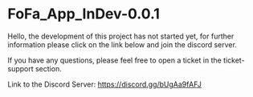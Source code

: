 # FoFa_App_InDev-0.0.1

Hello, the development of this project has not started yet, for further information please click on the link below and join the discord server.

If you have any questions, please feel free to open a ticket in the ticket-support section.

Link to the Discord Server:
    https://discord.gg/bUgAa9fAFJ
